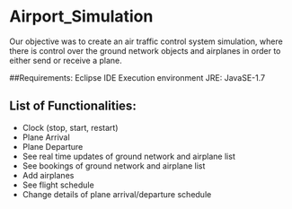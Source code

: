 # Airport_Simulation
Our objective was to create an air traffic control system simulation, where there is control over the ground network objects and airplanes in order to either send or receive a plane.

##Requirements:
Eclipse IDE
Execution environment JRE: JavaSE-1.7


## List of Functionalities:
- Clock (stop, start, restart)
- Plane Arrival
- Plane Departure
- See real time updates of ground network and airplane list
- See bookings of ground network and airplane list
- Add airplanes
- See flight schedule
- Change details of plane arrival/departure schedule

